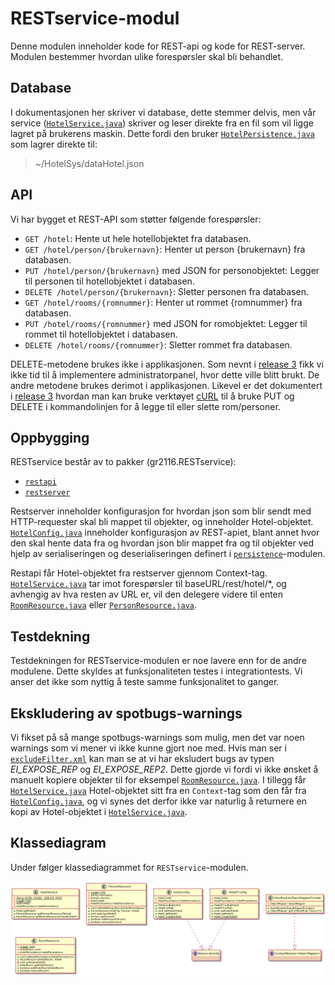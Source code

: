 # RESTservice-modul

Denne modulen inneholder kode for REST-api og kode for REST-server. Modulen bestemmer hvordan ulike forespørsler skal bli behandlet.

## Database

I dokumentasjonen her skriver vi database, dette stemmer delvis, men vår service ([`HotelService.java`](src/main/java/gr2116/RESTservice/restapi/HotelService.java)) skriver og leser direkte fra en fil som vil ligge lagret på brukerens maskin. Dette fordi den bruker [`HotelPersistence.java`](/gr2116-project/persistence/src/main/java/gr2116/persistence/HotelPersistence.java) som lagrer direkte til:

> ~/HotelSys/dataHotel.json

## API

Vi har bygget et REST-API som støtter følgende forespørsler:

* `GET /hotel`: Hente ut hele hotellobjektet fra databasen.
* `GET /hotel/person/{brukernavn}`: Henter ut person {brukernavn} fra databasen.
* `PUT /hotel/person/{brukernavn}` med JSON for personobjektet: Legger til personen til hotellobjektet i databasen.
* `DELETE /hotel/person/{brukernavn}`: Sletter personen fra databasen.
* `GET /hotel/rooms/{romnummer}`: Henter ut rommet {romnummer} fra databasen.
* `PUT /hotel/rooms/{romnummer}` med JSON for romobjektet: Legger til rommet til hotellobjektet i databasen.
* `DELETE /hotel/rooms/{romnummer}`: Sletter rommet fra databasen.

DELETE-metodene brukes ikke i applikasjonen. Som nevnt i [release 3](../../docs/release3/README.md) fikk vi ikke tid til å implementere administratorpanel, hvor dette ville blitt brukt. De andre metodene brukes derimot i applikasjonen. Likevel er det dokumentert i [release 3](../../docs/release3/README.md) hvordan man kan bruke verktøyet [cURL](https://curl.se) til å bruke PUT og DELETE i kommandolinjen for å legge til eller slette rom/personer.

## Oppbygging

RESTservice består av to pakker (gr2116.RESTservice):

* [`restapi`](src/main/java/gr2116/RESTservice/restapi)
* [`restserver`](src/main/java/gr2116/RESTservice/restserver)

Restserver inneholder konfigurasjon for hvordan json som blir sendt med HTTP-requester skal bli mappet til objekter, og inneholder Hotel-objektet. [`HotelConfig.java`](src/main/java/gr2116/RESTservice/restserver/HotelConfig.java) inneholder konfigurasjon av REST-apiet, blant annet hvor den skal hente data fra og hvordan json blir mappet fra og til objekter ved hjelp av serialiseringen og deserialiseringen definert i [`persistence`](../persistence)-modulen.

Restapi får Hotel-objektet fra restserver gjennom Context-tag. [`HotelService.java`](src/main/java/gr2116/RESTservice/restapi/HotelService.java) tar imot forespørsler til baseURL/rest/hotel/*, og avhengig av hva resten av URL er, vil den delegere videre til enten [`RoomResource.java`](src/main/java/gr2116/RESTservice/restapi/RoomResource.java) eller [`PersonResource.java`](src/main/java/gr2116/RESTservice/restapi/PersonResource.java).

## Testdekning

Testdekningen for RESTservice-modulen er noe lavere enn for de andre modulene. Dette skyldes at funksjonaliteten testes i integrationtests. Vi anser det ikke som nyttig å teste samme funksjonalitet to ganger.

## Ekskludering av spotbugs-warnings

Vi fikset på så mange spotbugs-warnings som mulig, men det var noen warnings som vi mener vi ikke kunne gjort noe med. Hvis man ser i [`excludeFilter.xml`](../config/excludeFilter.xml) kan man se at vi har eksludert bugs av typen _EI_EXPOSE_REP_ og _EI_EXPOSE_REP2_. Dette gjorde vi fordi vi ikke ønsket å manuelt kopiere objekter til for eksempel [`RoomResource.java`](src/main/java/gr2116/RESTservice/restapi/RoomResource.java). I tillegg får [`HotelService.java`](src/main/java/gr2116/RESTservice/restapi/HotelService.java) Hotel-objektet sitt fra en `Context`-tag som den får fra [`HotelConfig.java`](src/main/java/gr2116/RESTservice/restserver/HotelConfig.java), og vi synes det derfor ikke var naturlig å returnere en kopi av Hotel-objektet i [`HotelService.java`](src/main/java/gr2116/RESTservice/restapi/HotelService.java).

## Klassediagram

Under følger klassediagrammet for `RESTservice`-modulen.

![klassediagram RESTservice](../../docs/images/RESTserver.PNG "Klassediagram RESTserver")
